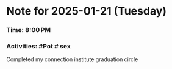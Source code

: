 # Note for 2025-01-21 (Tuesday)
### Time: 8:00 PM
### Activities: #Pot  # sex

Completed my connection institute graduation circle
